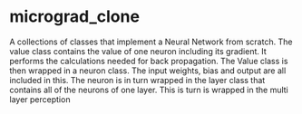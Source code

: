 # micrograd_clone

A collections of classes that implement a Neural Network from scratch. The value class contains the value of one neuron including its gradient. It performs the calculations needed for back propagation.  The Value class is then wrapped in a neuron class. The input weights, bias and output are all included in this. The neuron is in turn wrapped in the layer class that contains all of the neurons of one layer. This is turn is wrapped in the multi layer perception 
